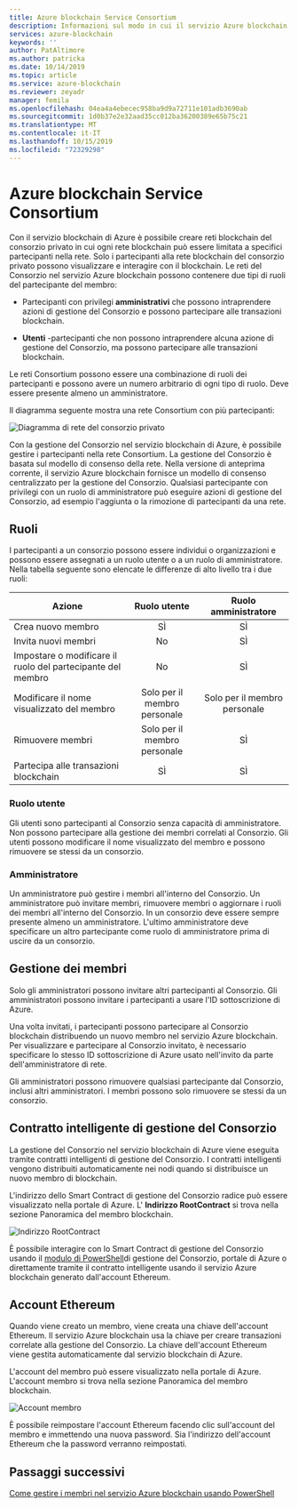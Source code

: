 ```yaml
---
title: Azure blockchain Service Consortium
description: Informazioni sul modo in cui il servizio Azure blockchain usa un consorzio privato
services: azure-blockchain
keywords: ''
author: PatAltimore
ms.author: patricka
ms.date: 10/14/2019
ms.topic: article
ms.service: azure-blockchain
ms.reviewer: zeyadr
manager: femila
ms.openlocfilehash: 04ea4a4ebecec958ba9d9a72711e101adb3690ab
ms.sourcegitcommit: 1d0b37e2e32aad35cc012ba36200389e65b75c21
ms.translationtype: MT
ms.contentlocale: it-IT
ms.lasthandoff: 10/15/2019
ms.locfileid: "72329298"
---
```

# <a name="azure-blockchain-service-consortium"></a>Azure blockchain Service Consortium

Con il servizio blockchain di Azure è possibile creare reti blockchain del consorzio privato in cui ogni rete blockchain può essere limitata a specifici partecipanti nella rete. Solo i partecipanti alla rete blockchain del consorzio privato possono visualizzare e interagire con il blockchain. Le reti del Consorzio nel servizio Azure blockchain possono contenere due tipi di ruoli del partecipante del membro:

* Partecipanti con privilegi **amministrativi** che possono intraprendere azioni di gestione del Consorzio e possono partecipare alle transazioni blockchain.

* **Utenti** -partecipanti che non possono intraprendere alcuna azione di gestione del Consorzio, ma possono partecipare alle transazioni blockchain.

Le reti Consortium possono essere una combinazione di ruoli dei partecipanti e possono avere un numero arbitrario di ogni tipo di ruolo. Deve essere presente almeno un amministratore.

Il diagramma seguente mostra una rete Consortium con più partecipanti:

![Diagramma di rete del consorzio privato](./media/consortium/network-diagram.png)

Con la gestione del Consorzio nel servizio blockchain di Azure, è possibile gestire i partecipanti nella rete Consortium. La gestione del Consorzio è basata sul modello di consenso della rete. Nella versione di anteprima corrente, il servizio Azure blockchain fornisce un modello di consenso centralizzato per la gestione del Consorzio. Qualsiasi partecipante con privilegi con un ruolo di amministratore può eseguire azioni di gestione del Consorzio, ad esempio l'aggiunta o la rimozione di partecipanti da una rete.

## <a name="roles"></a>Ruoli

I partecipanti a un consorzio possono essere individui o organizzazioni e possono essere assegnati a un ruolo utente o a un ruolo di amministratore. Nella tabella seguente sono elencate le differenze di alto livello tra i due ruoli:

| Azione | Ruolo utente | Ruolo amministratore
|--------|:----:|:------------:|
| Crea nuovo membro | SÌ | SÌ |
| Invita nuovi membri | No | SÌ |
| Impostare o modificare il ruolo del partecipante del membro | No | SÌ |
| Modificare il nome visualizzato del membro | Solo per il membro personale | Solo per il membro personale |
| Rimuovere membri | Solo per il membro personale | SÌ |
| Partecipa alle transazioni blockchain | SÌ | SÌ |

### <a name="user-role"></a>Ruolo utente

Gli utenti sono partecipanti al Consorzio senza capacità di amministratore. Non possono partecipare alla gestione dei membri correlati al Consorzio. Gli utenti possono modificare il nome visualizzato del membro e possono rimuovere se stessi da un consorzio.

### <a name="administrator"></a>Amministratore

Un amministratore può gestire i membri all'interno del Consorzio. Un amministratore può invitare membri, rimuovere membri o aggiornare i ruoli dei membri all'interno del Consorzio.
In un consorzio deve essere sempre presente almeno un amministratore. L'ultimo amministratore deve specificare un altro partecipante come ruolo di amministratore prima di uscire da un consorzio.

## <a name="managing-members"></a>Gestione dei membri

Solo gli amministratori possono invitare altri partecipanti al Consorzio. Gli amministratori possono invitare i partecipanti a usare l'ID sottoscrizione di Azure.

Una volta invitati, i partecipanti possono partecipare al Consorzio blockchain distribuendo un nuovo membro nel servizio Azure blockchain. Per visualizzare e partecipare al Consorzio invitato, è necessario specificare lo stesso ID sottoscrizione di Azure usato nell'invito da parte dell'amministratore di rete.

Gli amministratori possono rimuovere qualsiasi partecipante dal Consorzio, inclusi altri amministratori. I membri possono solo rimuovere se stessi da un consorzio.

## <a name="consortium-management-smart-contract"></a>Contratto intelligente di gestione del Consorzio

La gestione del Consorzio nel servizio blockchain di Azure viene eseguita tramite contratti intelligenti di gestione del Consorzio. I contratti intelligenti vengono distribuiti automaticamente nei nodi quando si distribuisce un nuovo membro di blockchain.

L'indirizzo dello Smart Contract di gestione del Consorzio radice può essere visualizzato nella portale di Azure. L' **Indirizzo RootContract** si trova nella sezione Panoramica del membro blockchain.

![Indirizzo RootContract](./media/consortium/rootcontract-address.png)

È possibile interagire con lo Smart Contract di gestione del Consorzio usando il [modulo di PowerShell](manage-consortium-powershell.md)di gestione del Consorzio, portale di Azure o direttamente tramite il contratto intelligente usando il servizio Azure blockchain generato dall'account Ethereum.

## <a name="ethereum-account"></a>Account Ethereum

Quando viene creato un membro, viene creata una chiave dell'account Ethereum. Il servizio Azure blockchain usa la chiave per creare transazioni correlate alla gestione del Consorzio. La chiave dell'account Ethereum viene gestita automaticamente dal servizio blockchain di Azure.

L'account del membro può essere visualizzato nella portale di Azure. L'account membro si trova nella sezione Panoramica del membro blockchain.

![Account membro](./media/consortium/member-account.png)

È possibile reimpostare l'account Ethereum facendo clic sull'account del membro e immettendo una nuova password. Sia l'indirizzo dell'account Ethereum che la password verranno reimpostati.  

## <a name="next-steps"></a>Passaggi successivi

[Come gestire i membri nel servizio Azure blockchain usando PowerShell](manage-consortium-powershell.md)
